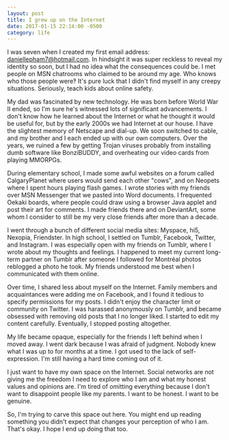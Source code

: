 ```yaml
---
layout: post
title: I grew up on the Internet
date: 2017-01-15 22:14:00 -0500
category: life
---
```


I was seven when I created my first email address: daniellepham7@hotmail.com. In hindsight it was super reckless to reveal my identity so soon, but I had no idea what the consequences could be. I met people on MSN chatrooms who claimed to be around my age. Who knows who those people were‽ It's pure luck that I didn't find myself in any creepy situations. Seriously, teach kids about online safety.

My dad was fascinated by new technology. He was born before World War II ended, so I'm sure he's witnessed lots of significant advancements. I don't know how he learned about the Internet or what he thought it would be useful for, but by the early 2000s we had Internet at our house. I have the slightest memory of Netscape and dial-up. We soon switched to cable, and my brother and I each ended up with our own computers. Over the years, we ruined a few by getting Trojan viruses probably from installing dumb software like BonziBUDDY, and overheating our video cards from playing MMORPGs.

During elementary school, I made some awful websites on a forum called CalgaryPlanet where users would send each other "cows", and on Neopets where I spent hours playing flash games. I wrote stories with my friends over MSN Messenger that we pasted into Word documents. I frequented Oekaki boards, where people could draw using a browser Java applet and post their art for comments. I made friends there and on DeviantArt, some whom I consider to still be my very close friends after more than a decade.

I went through a bunch of different social media sites: Myspace, hi5, Nexopia, Friendster. In high school, I settled on Tumblr, Facebook, Twitter, and Instagram. I was especially open with my friends on Tumblr, where I wrote about my thoughts and feelings. I happened to meet my current long-term partner on Tumblr after someone I followed for Montréal photos reblogged a photo he took. My friends understood me best when I communicated with them online.

Over time, I shared less about myself on the Internet. Family members and acquaintances were adding me on Facebook, and I found it tedious to specify permissions for my posts. I didn't enjoy the character limit or community on Twitter. I was harassed anonymously on Tumblr, and became obsessed with removing old posts that I no longer liked. I started to edit my content carefully. Eventually, I stopped posting altogether.

My life became opaque, especially for the friends I left behind when I moved away. I went dark because I was afraid of judgment. Nobody knew what I was up to for months at a time. I got used to the lack of self-expression. I'm still having a hard time coming out of it.

I just want to have my own space on the Internet. Social networks are not giving me the freedom I need to explore who I am and what my honest values and opinions are. I'm tired of omitting everything because I don't want to disappoint people like my parents. I want to be honest. I want to be genuine.

So, I'm trying to carve this space out here. You might end up reading something you didn't expect that changes your perception of who I am. That's okay. I hope I end up doing that too.
